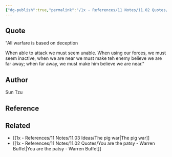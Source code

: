 ```yaml
---
{"dg-publish":true,"permalink":"/1x - References/11 Notes/11.02 Quotes/All warfare is based on deception - Sun Tzu/","title":"All warfare is based on deception - Sun Tzu","noteIcon":"","created":"2023-09-10T12:48:28.814+03:00","updated":"2024-02-14T20:18:47.153+03:00"}
---
```



## Quote
"All warfare is based on deception

When able to attack we must seem unable. When using our forces, we must seem inactive, when we are near we must make teh enemy believe we are far away; when far away, we must make him believe we are near."


## Author
Sun Tzu

## Reference


## Related
- [[1x - References/11 Notes/11.03 Ideas/The pig war\|The pig war]]
- [[1x - References/11 Notes/11.02 Quotes/You are the patsy - Warren Buffet\|You are the patsy - Warren Buffet]]